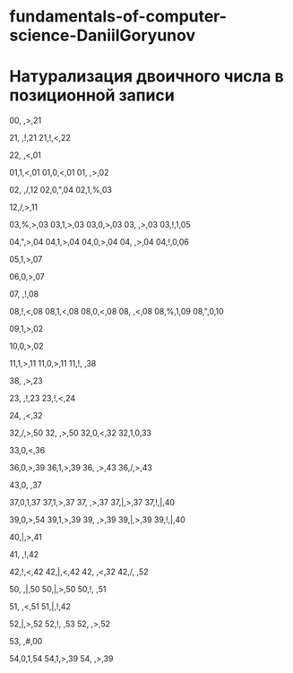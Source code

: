 # fundamentals-of-computer-science-DaniilGoryunov

# Натурализация двоичного числа в позиционной записи 

00, ,>,21

21, ,!,21
21,!,<,22

22, ,<,01

01,1,<,01
01,0,<,01
01, ,>,02

02, ,/,12
02,0,",04
02,1,%,03

12,/,>,11

03,%,>,03
03,1,>,03
03,0,>,03
03, ,>,03
03,!,1,05

04,",>,04
04,1,>,04
04,0,>,04
04, ,>,04
04,!,0,06

05,1,>,07

06,0,>,07

07, ,!,08

08,!,<,08
08,1,<,08
08,0,<,08
08, ,<,08
08,%,1,09
08,",0,10

09,1,>,02

10,0,>,02

11,1,>,11
11,0,>,11
11,!, ,38

38, ,>,23

23, ,!,23
23,!,<,24

24, ,<,32

32,/,>,50
32, ,>,50
32,0,<,32
32,1,0,33

33,0,<,36

36,0,>,39
36,1,>,39
36, ,>,43
36,/,>,43

43,0, ,37

37,0,1,37
37,1,>,37
37, ,>,37
37,|,>,37
37,!,|,40

39,0,>,54
39,1,>,39
39, ,>,39
39,|,>,39
39,!,|,40

40,|,>,41

41, ,!,42

42,!,<,42
42,|,<,42
42, ,<,32
42,/, ,52

50, ,|,50
50,|,>,50
50,!, ,51

51, ,<,51
51,|,!,42

52,|,>,52
52,!, ,53
52, ,>,52

53, ,#,00

54,0,1,54
54,1,>,39
54, ,>,39
